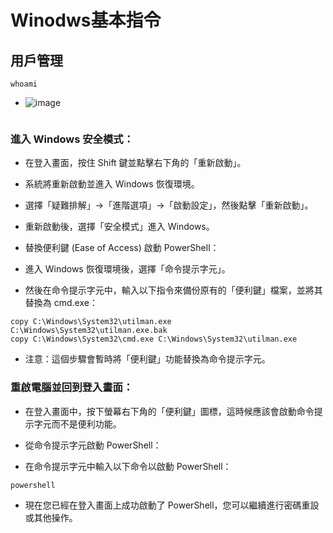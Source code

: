 # Winodws基本指令
## 用戶管理
```
whoami
```
- ![image](https://github.com/user-attachments/assets/8083ab0a-4403-48ac-bede-0ef46db85537)
```
```
### 進入 Windows 安全模式：

- 在登入畫面，按住 Shift 鍵並點擊右下角的「重新啟動」。
- 系統將重新啟動並進入 Windows 恢復環境。
- 選擇「疑難排解」→「進階選項」→「啟動設定」，然後點擊「重新啟動」。
- 重新啟動後，選擇「安全模式」進入 Windows。
- 替換便利鍵 (Ease of Access) 啟動 PowerShell：

- 進入 Windows 恢復環境後，選擇「命令提示字元」。
- 然後在命令提示字元中，輸入以下指令來備份原有的「便利鍵」檔案，並將其替換為 cmd.exe：
```
copy C:\Windows\System32\utilman.exe C:\Windows\System32\utilman.exe.bak
copy C:\Windows\System32\cmd.exe C:\Windows\System32\utilman.exe
```
- 注意：這個步驟會暫時將「便利鍵」功能替換為命令提示字元。

### 重啟電腦並回到登入畫面：

- 在登入畫面中，按下螢幕右下角的「便利鍵」圖標，這時候應該會啟動命令提示字元而不是便利功能。
- 從命令提示字元啟動 PowerShell：

- 在命令提示字元中輸入以下命令以啟動 PowerShell：
```
powershell
```
- 現在您已經在登入畫面上成功啟動了 PowerShell，您可以繼續進行密碼重設或其他操作。
